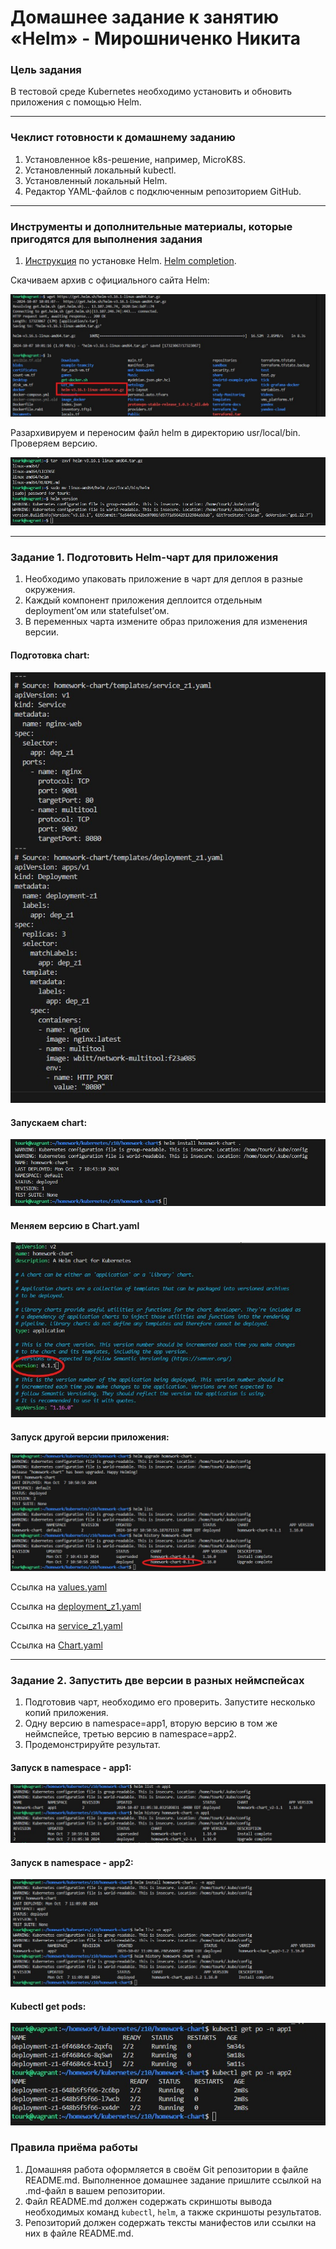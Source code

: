 # Домашнее задание к занятию «Helm» - Мирошниченко Никита

### Цель задания

В тестовой среде Kubernetes необходимо установить и обновить приложения с помощью Helm.

------

### Чеклист готовности к домашнему заданию

1. Установленное k8s-решение, например, MicroK8S.
2. Установленный локальный kubectl.
3. Установленный локальный Helm.
4. Редактор YAML-файлов с подключенным репозиторием GitHub.

------

### Инструменты и дополнительные материалы, которые пригодятся для выполнения задания

1. [Инструкция](https://helm.sh/docs/intro/install/) по установке Helm. [Helm completion](https://helm.sh/docs/helm/helm_completion/).

Скачиваем архив с официального сайта Helm:

![Скриншот](https://github.com/Tourker/Git_HW/blob/main/HW_Kubernetes/img/10/z0_dowload_helm.jpg)

Разархивируем и переносим файл helm в директорию usr/local/bin. Проверяем версию.

![Скриншот](https://github.com/Tourker/Git_HW/blob/main/HW_Kubernetes/img/10/z0_install_helm.jpg)

------

### Задание 1. Подготовить Helm-чарт для приложения

1. Необходимо упаковать приложение в чарт для деплоя в разные окружения.
2. Каждый компонент приложения деплоится отдельным deployment’ом или statefulset’ом.
3. В переменных чарта измените образ приложения для изменения версии.

#### Подготовка chart:

![Скриншот](https://github.com/Tourker/Git_HW/blob/main/HW_Kubernetes/img/10/z1_1.jpg)

#### Запускаем chart:

![Скриншот](https://github.com/Tourker/Git_HW/blob/main/HW_Kubernetes/img/10/z1_2.jpg)

#### Меняем версию в Chart.yaml

![Скриншот](https://github.com/Tourker/Git_HW/blob/main/HW_Kubernetes/img/10/z1_3.jpg)

#### Запуск другой версии приложения:

![Скриншот](https://github.com/Tourker/Git_HW/blob/main/HW_Kubernetes/img/10/z1_4.jpg)

Ссылка на [values.yaml](https://github.com/Tourker/Git_HW/blob/main/HW_Kubernetes/10/homework-chart/values.yaml)

Ссылка на [deployment_z1.yaml](https://github.com/Tourker/Git_HW/blob/main/HW_Kubernetes/10/homework-chart/templates/deployment_z1.yaml)

Ссылка на [service_z1.yaml](https://github.com/Tourker/Git_HW/blob/main/HW_Kubernetes/10/homework-chart/templates/service_z1.yaml)

Ссылка на [Chart.yaml](https://github.com/Tourker/Git_HW/blob/main/HW_Kubernetes/10/homework-chart/Chart.yaml)

------
### Задание 2. Запустить две версии в разных неймспейсах

1. Подготовив чарт, необходимо его проверить. Запуститe несколько копий приложения.
2. Одну версию в namespace=app1, вторую версию в том же неймспейсе, третью версию в namespace=app2.
3. Продемонстрируйте результат.

#### Запуск в namespace - app1:

![Скриншот](https://github.com/Tourker/Git_HW/blob/main/HW_Kubernetes/img/10/z2_1.jpg)

#### Запуск в namespace - app2:

![Скриншот](https://github.com/Tourker/Git_HW/blob/main/HW_Kubernetes/img/10/z2_2.jpg)

#### Kubectl get pods:

![Скриншот](https://github.com/Tourker/Git_HW/blob/main/HW_Kubernetes/img/10/z2_3.jpg)


### Правила приёма работы

1. Домашняя работа оформляется в своём Git репозитории в файле README.md. Выполненное домашнее задание пришлите ссылкой на .md-файл в вашем репозитории.
2. Файл README.md должен содержать скриншоты вывода необходимых команд `kubectl`, `helm`, а также скриншоты результатов.
3. Репозиторий должен содержать тексты манифестов или ссылки на них в файле README.md.